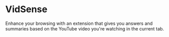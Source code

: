 # VidSense
Enhance your browsing with an extension that gives you answers and summaries based on the YouTube video you're watching in the current tab.
